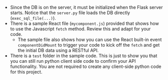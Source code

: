 * Since the DB is on the server, it must be initialized when the Flask server starts. Notice that the `server.py` file loads the DB directly (`exec_sql_file(...)`).
* There is a sample React file (`mycomponent.js`) provided that shows how to use the Javascript `fetch` method. Review this and adapt for your code.
    * The sample file also shows how you can use the React built-in event `componentDidMount` to trigger your code to kick off the `fetch` and get the initial DB data using a RESTful API.
* There is a `test` folder in the sample code. This is just to show you that you can still run python client side code to confirm your API functionality. You are not required to create any client-side python code for this project.